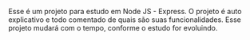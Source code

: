 Esse é um projeto para estudo em Node JS - Express.
O projeto é auto explicativo e todo comentado de quais são suas funcionalidades.
Esse projeto mudará com o tempo, conforme o estudo for evoluindo.